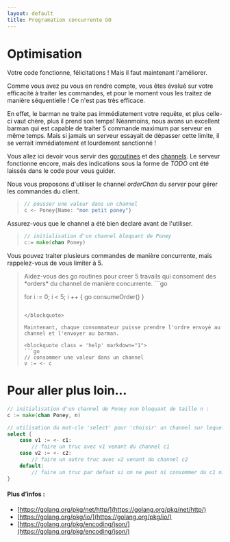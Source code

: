 ```yaml
---
layout: default
title: Programation concurrente GO
---
```


# Optimisation

Votre code fonctionne, félicitations ! Mais il faut maintenant l'améliorer.

Comme vous avez pu vous en rendre compte, vous êtes évalué sur votre efficacité à traiter les commandes, et pour le moment vous les traitez de manière séquentielle ! Ce n'est pas très efficace.

En effet, le barman ne traite pas immédiatement votre requête, et plus celle-ci vaut chère, plus il prend son temps! Néanmoins, 
nous avons un excellent barman qui est capable de traiter 5 commande maximum par serveur en même temps.
Mais si jamais un serveur essayait de dépasser cette limite, il se verrait immédiatement et lourdement sanctionné !

Vous allez ici devoir vous servir des [goroutines](https://www.golang-book.com/books/intro/10#section1) et des [channels](https://www.golang-book.com/books/intro/10#section2). Le serveur fonctionne encore, mais des indications sous la forme de *TODO* ont été laissés dans le code pour vous guider.

Nous vous proposons d'utiliser le channel *orderChan* du *server* pour gérer les commandes du client.
<blockquote class = 'help' markdown="1">

```go
// pousser une valeur dans un channel
c <- Poney{Name: "mon petit poney"}

```
</blockquote>

Assurez-vous que le channel a été bien declaré avant de l'utiliser.

<blockquote class = 'help' markdown="1">

```go
// initialisation d'un channel bloquant de Poney
c:= make(chan Poney)

```

</blockquote>

Vous pouvez traiter plusieurs commandes de manière concurrente, mais rappelez-vous de vous limiter à 5.

<blockquote class = 'help' markdown="1">
Aidez-vous des go routines pour creer 5 travails qui consoment des *orders* du channel de manière concurrente.
```go

for i := 0; i < 5; i ++ {
	go consumeOrder()
}

```

</blockquote>

Maintenant, chaque consommateur puisse prendre l'ordre envoyé au channel et l'envoyer au barman.

<blockquote class = 'help' markdown="1">
```go
// consommer une valeur dans un channel
v := <- c

```
</blockquote>

# Pour aller plus loin...

```go
// initialisation d'un channel de Poney non bloquant de taille n :
c := make(chan Poney, n)

// utilisation du mot-cle 'select' pour 'choisir' un channel sur lequel consommer
select {
    case v1 := <- c1:
        // faire un truc avec v1 venant du channel c1
    case v2 := <- c2:
        // faire un autre truc avec v2 venant du channel c2
    default:
        // faire un truc par defaut si on ne peut ni consommer du c1 ni du c2
}

```

#### Plus d’infos :
- [https://golang.org/pkg/net/http/](https://golang.org/pkg/net/http/)
- [https://golang.org/pkg/io/](https://golang.org/pkg/io/)
- [https://golang.org/pkg/encoding/json/](https://golang.org/pkg/encoding/json/)




